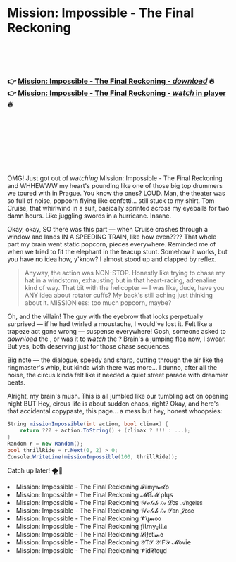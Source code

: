 <h1>Mission: Impossible - The Final Reckoning</h1>

<br><br><br>

<h3>👉 <a href="https://Marios-stopchesriaplat1975.github.io/rnzpjcctrx/">Mission: Impossible - The Final Reckoning - 𝘥𝘰𝘸𝘯𝘭𝘰𝘢𝘥</a> 🔥<br>
👉 <a href="https://Marios-stopchesriaplat1975.github.io/rnzpjcctrx/">Mission: Impossible - The Final Reckoning - 𝘸𝘢𝘵𝘤𝘩 in player</a> 🔥
</h3>



<br><br><br><br><br><br><br>


OMG! Just got out of 𝘸𝘢𝘵𝘤𝘩𝘪𝘯𝘨 Mission: Impossible - The Final Reckoning and WHHEWWW my heart's pounding like one of those big top drummers we toured with in Prague. You know the ones? LOUD. Man, the theater was so full of noise, popcorn flying like confetti... still stuck to my shirt. Tom Cruise, that whirlwind in a suit, basically sprinted across my eyeballs for two damn hours. Like juggling swords in a hurricane. Insane.

Okay, okay, SO there was this part — when Cruise crashes through a window and lands IN A SPEEDING TRAIN, like how even???? That whole part my brain went static popcorn, pieces everywhere. Reminded me of when we tried to fit the elephant in the teacup stunt. Somehow it works, but you have no idea how, y'know? I almost stood up and clapped by reflex.

> Anyway, the action was NON-STOP. Honestly like trying to chase my hat in a windstorm, exhausting but in that heart-racing, adrenaline kind of way. That bit with the helicopter — I was like, dude, have you ANY idea about rotator cuffs? My back's still aching just thinking about it. MISSIONless: too much popcorn, maybe?

Oh, and the villain! The guy with the eyebrow that looks perpetually surprised — if he had twirled a moustache, I would've lost it. Felt like a trapeze act gone wrong — suspense everywhere! Gosh, someone asked to 𝘥𝘰𝘸𝘯𝘭𝘰𝘢𝘥 the  , or was it to 𝘸𝘢𝘵𝘤𝘩 the  ? Brain's a jumping flea now, I swear. But yes, both deserving just for those chase sequences.

Big note — the dialogue, speedy and sharp, cutting through the air like the ringmaster's whip, but kinda wish there was more... I dunno, after all the noise, the circus kinda felt like it needed a quiet street parade with dreamier beats.

Alright, my brain's mush. This is all jumbled like our tumbling act on opening night BUT Hey, circus life is about sudden chaos, right? Okay, and here's that accidental copypaste, this page... a mess but hey, honest whoopsies:

```csharp
String missionImpossible(int action, bool climax) {
    return ??? + action.ToString() + (climax ? !!! : ...);
}
Random r = new Random();
bool thrillRide = r.Next(0, 2) > 0;
Console.WriteLine(missionImpossible(100, thrillRide));
```

Catch up later! 🌪️🎪

<li>Mission: Impossible - The Final Reckoning 𝓕𝗂𝗅𝗆𝗒𝗐𝓐ρ</li>
<li>Mission: Impossible - The Final Reckoning 𝓜Ɠ𝓜 ρ𝗅ų𝗌</li>
<li>Mission: Impossible - The Final Reckoning 𝒲𝒶𝓉𝒸𝒽 𝒾𝓃 𝓛𝗈𝗌 𝒜𝗇𝗀𝖾𝗅𝖾𝗌</li>
<li>Mission: Impossible - The Final Reckoning 𝒲𝒶𝓉𝒸𝒽 𝒾𝓃 𝒮𝖺𝗇 𝒥𝗈𝗌𝖾</li>
<li>Mission: Impossible - The Final Reckoning 𝓥ų𝓶𝗈𝗈</li>
<li>Mission: Impossible - The Final Reckoning ƒ𝗂𝗅𝗆𝗒𝓏𝗂𝗅𝗅𝖆</li>
<li>Mission: Impossible - The Final Reckoning 𝓛𝗂ƒ𝖾𝗍𝗂𝓶𝖾</li>
<li>Mission: Impossible - The Final Reckoning 𝒴𝖳𝒮 𝒴𝖨𝖥𝒴 𝓜𝗈ν𝗂𝖾</li>
<li>Mission: Impossible - The Final Reckoning 𝓥𝗂ԁ𝓒𝗅𝗈ųԁ</li>
